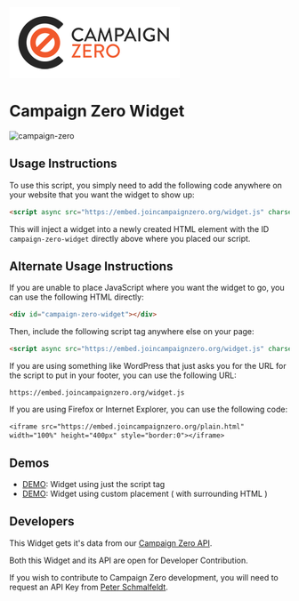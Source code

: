 ![Campaign Zero Logo](https://github.com/campaignzero/artwork/raw/master/logo/campaign-zero/web/306x128/campaign-zero.png "Campaign Zero Logo")

Campaign Zero Widget
===

![campaign-zero](https://cloud.githubusercontent.com/assets/508411/20238410/f639d34e-a8b8-11e6-9aeb-4a1169b6b8ce.gif)

Usage Instructions
---

To use this script, you simply need to add the following code anywhere on your website that you want the widget to show up:

```html
<script async src="https://embed.joincampaignzero.org/widget.js" charset="utf-8"></script>
```

This will inject a widget into a newly created HTML element with the ID `campaign-zero-widget` directly above where you placed our script.


Alternate Usage Instructions
---

If you are unable to place JavaScript where you want the widget to go, you can use the following HTML directly:

```html
<div id="campaign-zero-widget"></div>
```

Then, include the following script tag anywhere else on your page:

```html
<script async src="https://embed.joincampaignzero.org/widget.js" charset="utf-8"></script>
```

If you are using something like WordPress that just asks you for the URL for the script to put in your footer, you can use the following URL:

```
https://embed.joincampaignzero.org/widget.js
```

If you are using Firefox or Internet Explorer, you can use the following code:

```
<iframe src="https://embed.joincampaignzero.org/plain.html" width="100%" height="400px" style="border:0"></iframe>
```

Demos
---

* [DEMO](https://embed.joincampaignzero.org/plain.html): Widget using just the script tag
* [DEMO](https://embed.joincampaignzero.org/sample.html): Widget using custom placement ( with surrounding HTML )


Developers
---

This Widget gets it's data from our [Campaign Zero API](https://github.com/campaignzero/api).  

Both this Widget and its API are open for Developer Contribution.

If you wish to contribute to Campaign Zero development, you will need to request an API Key from [Peter Schmalfeldt](https://twitter.com/mrmidi).